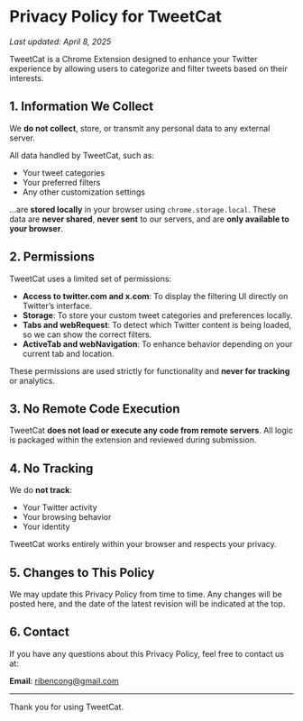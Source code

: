 # Privacy Policy for TweetCat

_Last updated: April 8, 2025_

TweetCat is a Chrome Extension designed to enhance your Twitter experience by allowing users to categorize and filter tweets based on their interests.

## 1. Information We Collect

We **do not collect**, store, or transmit any personal data to any external server.

All data handled by TweetCat, such as:
- Your tweet categories
- Your preferred filters
- Any other customization settings

...are **stored locally** in your browser using `chrome.storage.local`. These data are **never shared**, **never sent** to our servers, and are **only available to your browser**.

## 2. Permissions

TweetCat uses a limited set of permissions:
- **Access to twitter.com and x.com**: To display the filtering UI directly on Twitter’s interface.
- **Storage**: To store your custom tweet categories and preferences locally.
- **Tabs and webRequest**: To detect which Twitter content is being loaded, so we can show the correct filters.
- **ActiveTab and webNavigation**: To enhance behavior depending on your current tab and location.

These permissions are used strictly for functionality and **never for tracking** or analytics.

## 3. No Remote Code Execution

TweetCat **does not load or execute any code from remote servers**. All logic is packaged within the extension and reviewed during submission.

## 4. No Tracking

We do **not track**:
- Your Twitter activity
- Your browsing behavior
- Your identity

TweetCat works entirely within your browser and respects your privacy.

## 5. Changes to This Policy

We may update this Privacy Policy from time to time. Any changes will be posted here, and the date of the latest revision will be indicated at the top.

## 6. Contact

If you have any questions about this Privacy Policy, feel free to contact us at:

**Email**: ribencong@gmail.com

---

Thank you for using TweetCat.
